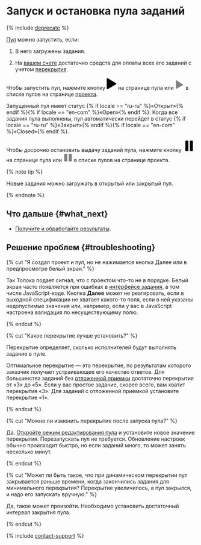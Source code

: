 # Запуск и остановка пула заданий

{% include [deprecate](../../_includes/deprecate.md) %}

[Пул](../../glossary.md#pool) можно запустить, если:

1. В него загружены задания.

1. На [вашем счете](budget.md) достаточно средств для оплаты всех его заданий с учетом [перекрытия](../../glossary.md#overlap).

Чтобы запустить пул, нажмите кнопку ![](../_images/other/b-start-pool.svg) на странице пула или ![](../_images/tutorials/content-moderation/pool-action-play.svg) в списке пулов на странице [проекта](../../glossary.md#project).

Запущенный пул имеет статус {% if locale == "ru-ru" %}«Открыт»{% endif %}{% if locale == "en-com" %}«Open»{% endif %}. Когда все задания пула выполнены, пул автоматически перейдет в статус {% if locale == "ru-ru" %}«Закрыт»{% endif %}{% if locale == "en-com" %}«Closed»{% endif %}.

Чтобы досрочно остановить выдачу заданий пула, нажмите кнопку ![](../_images/other/b-pause-pool.svg) на странице пула или ![](../_images/tutorials/content-moderation/pool-action-pause.svg) в списке пулов на странице проекта.

{% note tip %}

Новые задания можно загружать в открытый или закрытый пул.

{% endnote %}

## Что дальше {#what_next}

- [Получите и обработайте результаты](result-of-eval.md).

## Решение проблем {#troubleshooting}

{% cut "Я создал проект и пул, но не нажимается кнопка Далее или в предпросмотре белый экран." %}

Так Толока подает сигнал, что с проектом что-то не в порядке. Белый экран часто появляется при ошибках в [интерфейсе задания](../../glossary.md#task-interface), в том числе JavaScript-коде. Кнопка **Далее** может не реагировать, если в выходной спецификации не хватает какого-то поля, если в ней указаны недопустимые значения или, например, если у вас в JavaScript настроена валидация по несуществующему полю.

{% endcut %}

{% cut "Какое перекрытие лучше установить?" %}

Перекрытие определяет, сколько исполнителей будут выполнять задание в пуле.

Оптимальное перекрытие — это перекрытие, по результатам которого заказчик получает устраивающее его качество ответов. Для большинства заданий без [отложенной приемки](../../glossary.md#assignment-review) достаточно перекрытия от «3» до «5». Если у вас простое задание, скорее всего, вам хватит перекрытия «3». Для заданий с отложенной приемкой установите перекрытие «1».

{% endcut %}

{% cut "Можно ли изменить перекрытие после запуска пула?" %}

Да. [Откройте режим редактирования пула](pool-edit.md) и установите новое значение перекрытия. Перезапускать пул не требуется. Обновление настроек обычно происходит быстро, но если заданий много, то может занять несколько минут.

{% endcut %}

{% cut "Может ли быть такое, что при динамическом перекрытии пул закрывается раньше времени, когда закончились задания для минимального перекрытия? Перекрытие увеличилось, а пул закрылся, и надо его запускать вручную." %}

Да, такое может произойти. Необходимо установить достаточный интервал закрытия пула.

{% endcut %}

{% include [contact-support](../_includes/contact-support-help.md) %}